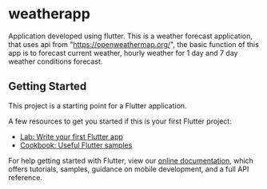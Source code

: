 # weatherapp

Application developed using flutter. This is a weather forecast application, that uses api from "https://openweathermap.org/", the basic function of this app is to forecast current weather, hourly weather for 1 day and 7 day weather conditions forecast. 

## Getting Started

This project is a starting point for a Flutter application.

A few resources to get you started if this is your first Flutter project:

- [Lab: Write your first Flutter app](https://flutter.dev/docs/get-started/codelab)
- [Cookbook: Useful Flutter samples](https://flutter.dev/docs/cookbook)

For help getting started with Flutter, view our
[online documentation](https://flutter.dev/docs), which offers tutorials,
samples, guidance on mobile development, and a full API reference.
